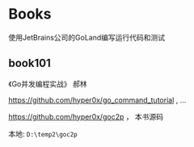 # Books

使用JetBrains公司的GoLand编写运行代码和测试

## book101

《Go并发编程实战》 郝林

<https://github.com/hyper0x/go_command_tutorial> , ...

<https://github.com/hyper0x/goc2p> ， 本书源码

 本地: `D:\temp2\goc2p`


